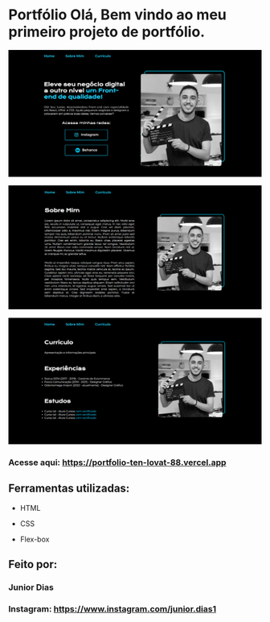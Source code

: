 # Portfólio Olá, Bem vindo ao meu primeiro projeto de portfólio.

![image](https://github.com/juniordias1/portfolio/blob/main/Screenshot_3.png)

![image](https://github.com/juniordias1/portfolio/blob/main/Screenshot_4.png)

![image](https://github.com/juniordias1/portfolio/blob/main/Screenshot_5.png)

### Acesse aqui: https://portfolio-ten-lovat-88.vercel.app

## Ferramentas utilizadas:

* HTML

* CSS

* Flex-box

## Feito por:

### Junior Dias

### Instagram: https://www.instagram.com/junior.dias1

```
